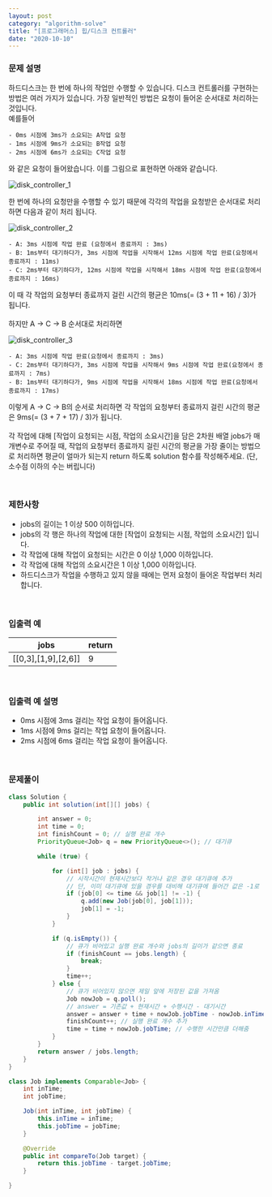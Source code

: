 ```yaml
---
layout: post
category: "algorithm-solve"
title: "[프로그래머스] 힙/디스크 컨트롤러"
date: "2020-10-10"
---
```


### 문제 설명
하드디스크는 한 번에 하나의 작업만 수행할 수 있습니다. 디스크 컨트롤러를 구현하는 방법은 여러 가지가 있습니다. 가장 일반적인 방법은 요청이 들어온 순서대로 처리하는 것입니다.<br>
예를들어<br>

```
- 0ms 시점에 3ms가 소요되는 A작업 요청
- 1ms 시점에 9ms가 소요되는 B작업 요청
- 2ms 시점에 6ms가 소요되는 C작업 요청
```

와 같은 요청이 들어왔습니다. 이를 그림으로 표현하면 아래와 같습니다.

![disk_controller_1](imgs/algorithm-solve/programmers_disk_controller_1.png)

한 번에 하나의 요청만을 수행할 수 있기 때문에 각각의 작업을 요청받은 순서대로 처리하면 다음과 같이 처리 됩니다.

![disk_controller_2](imgs/algorithm-solve/programmers_disk_controller_2.png)

```
- A: 3ms 시점에 작업 완료 (요청에서 종료까지 : 3ms)
- B: 1ms부터 대기하다가, 3ms 시점에 작업을 시작해서 12ms 시점에 작업 완료(요청에서 종료까지 : 11ms)
- C: 2ms부터 대기하다가, 12ms 시점에 작업을 시작해서 18ms 시점에 작업 완료(요청에서 종료까지 : 16ms)
```

이 때 각 작업의 요청부터 종료까지 걸린 시간의 평균은 10ms(= (3 + 11 + 16) / 3)가 됩니다.<br>
<br>
하지만 A → C → B 순서대로 처리하면<br>

![disk_controller_3](imgs/algorithm-solve/programmers_disk_controller_3.png)

```
- A: 3ms 시점에 작업 완료(요청에서 종료까지 : 3ms)
- C: 2ms부터 대기하다가, 3ms 시점에 작업을 시작해서 9ms 시점에 작업 완료(요청에서 종료까지 : 7ms)
- B: 1ms부터 대기하다가, 9ms 시점에 작업을 시작해서 18ms 시점에 작업 완료(요청에서 종료까지 : 17ms)
```

이렇게 A → C → B의 순서로 처리하면 각 작업의 요청부터 종료까지 걸린 시간의 평균은 9ms(= (3 + 7 + 17) / 3)가 됩니다.<br>
<br>
각 작업에 대해 [작업이 요청되는 시점, 작업의 소요시간]을 담은 2차원 배열 jobs가 매개변수로 주어질 때, 작업의 요청부터 종료까지 걸린 시간의 평균을 가장 줄이는 방법으로 처리하면 평균이 얼마가 되는지 return 하도록 solution 함수를 작성해주세요. (단, 소수점 이하의 수는 버립니다)

<br>

### 제한사항
- jobs의 길이는 1 이상 500 이하입니다.
- jobs의 각 행은 하나의 작업에 대한 [작업이 요청되는 시점, 작업의 소요시간] 입니다.
- 각 작업에 대해 작업이 요청되는 시간은 0 이상 1,000 이하입니다.
- 각 작업에 대해 작업의 소요시간은 1 이상 1,000 이하입니다.
- 하드디스크가 작업을 수행하고 있지 않을 때에는 먼저 요청이 들어온 작업부터 처리합니다.

<br>

### 입출력 예

|jobs|return|
|---|---|
|[[0,3],[1,9],[2,6]]|9|

<br>

### 입출력 예 설명
- 0ms 시점에 3ms 걸리는 작업 요청이 들어옵니다.
- 1ms 시점에 9ms 걸리는 작업 요청이 들어옵니다.
- 2ms 시점에 6ms 걸리는 작업 요청이 들어옵니다.

<br>

### 문제풀이

```java
class Solution {
    public int solution(int[][] jobs) {

        int answer = 0;
        int time = 0;
        int finishCount = 0; // 실행 완료 개수
        PriorityQueue<Job> q = new PriorityQueue<>(); // 대기큐

        while (true) {

            for (int[] job : jobs) {
                // 시작시간이 현재시간보다 작거나 같은 경우 대기큐에 추가
                // 단, 이미 대기큐에 있을 경우를 대비해 대기큐에 들어간 값은 -1로 바꿔줌
                if (job[0] <= time && job[1] != -1) {
                    q.add(new Job(job[0], job[1]));
                    job[1] = -1;
                }
            }

            if (q.isEmpty()) {
                // 큐가 비어있고 실행 완료 개수와 jobs의 길이가 같으면 종료
                if (finishCount == jobs.length) {
                    break;
                }
                time++;
            } else {
                // 큐가 비어있지 않으면 제일 앞에 저장된 값을 가져옴
                Job nowJob = q.poll();
                // answer = 기존값 + 현재시간 + 수행시간 - 대기시간
                answer = answer + time + nowJob.jobTime - nowJob.inTime;
                finishCount++; // 실행 완료 개수 추가
                time = time + nowJob.jobTime; // 수행한 시간만큼 더해줌
            }
        }
        return answer / jobs.length;
    }
}

class Job implements Comparable<Job> {
    int inTime;
    int jobTime;

    Job(int inTime, int jobTime) {
        this.inTime = inTime;
        this.jobTime = jobTime;
    }

    @Override
    public int compareTo(Job target) {
        return this.jobTime - target.jobTime;
    }

}
```